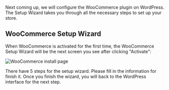 Next coming up, we will configure the WooCommerce plugin on WordPress. The Setup Wizard takes you through all the necessary steps to set up your store.

## WooCommerce Setup Wizard

When WooCommerce is activated for the first time, the WooCommerce Setup Wizard will be the next screen you see after clicking "Activate":

![WooCommerce install page](https://raw.githubusercontent.com/HKSSY/katacoda-scenarios/main/wordpresssecurity/compliant_the_rule_of_gdpr/image/woocommerce_install_page.png)

There have 5 steps for the setup wizard. Please fill in the information for finish it. Once you finish the wizard, you will back to the WordPress interface for the next step.
